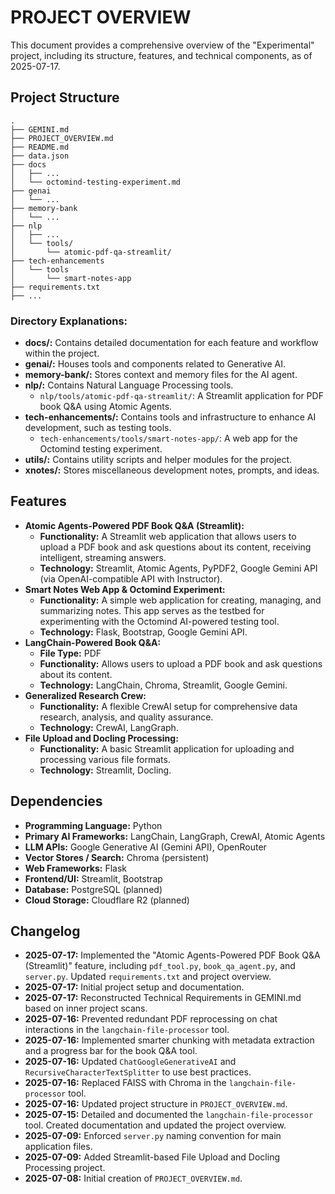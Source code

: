 # PROJECT OVERVIEW

This document provides a comprehensive overview of the "Experimental" project, including its structure, features, and technical components, as of 2025-07-17.

## Project Structure
```
.
├── GEMINI.md
├── PROJECT_OVERVIEW.md
├── README.md
├── data.json
├── docs
│   ├── ...
│   └── octomind-testing-experiment.md
├── genai
│   └── ...
├── memory-bank
│   └── ...
├── nlp
│   ├── ...
│   └── tools/
│       └── atomic-pdf-qa-streamlit/
├── tech-enhancements
│   └── tools
│       └── smart-notes-app
├── requirements.txt
├── ...
```

### Directory Explanations:

-   **docs/:** Contains detailed documentation for each feature and workflow within the project.
-   **genai/:** Houses tools and components related to Generative AI.
-   **memory-bank/:** Stores context and memory files for the AI agent.
-   **nlp/:** Contains Natural Language Processing tools.
    -   `nlp/tools/atomic-pdf-qa-streamlit/`: A Streamlit application for PDF book Q&A using Atomic Agents.
-   **tech-enhancements/:** Contains tools and infrastructure to enhance AI development, such as testing tools.
    -   `tech-enhancements/tools/smart-notes-app/`: A web app for the Octomind testing experiment.
-   **utils/:** Contains utility scripts and helper modules for the project.
-   **xnotes/:** Stores miscellaneous development notes, prompts, and ideas.

## Features

*   **Atomic Agents-Powered PDF Book Q&A (Streamlit):**
    *   **Functionality:** A Streamlit web application that allows users to upload a PDF book and ask questions about its content, receiving intelligent, streaming answers.
    *   **Technology:** Streamlit, Atomic Agents, PyPDF2, Google Gemini API (via OpenAI-compatible API with Instructor).
*   **Smart Notes Web App & Octomind Experiment:**
    *   **Functionality:** A simple web application for creating, managing, and summarizing notes. This app serves as the testbed for experimenting with the Octomind AI-powered testing tool.
    *   **Technology:** Flask, Bootstrap, Google Gemini API.
*   **LangChain-Powered Book Q&A:**
    *   **File Type:** PDF
    *   **Functionality:** Allows users to upload a PDF book and ask questions about its content.
    *   **Technology:** LangChain, Chroma, Streamlit, Google Gemini.
*   **Generalized Research Crew:**
    *   **Functionality:** A flexible CrewAI setup for comprehensive data research, analysis, and quality assurance.
    *   **Technology:** CrewAI, LangGraph.
*   **File Upload and Docling Processing:**
    *   **Functionality:** A basic Streamlit application for uploading and processing various file formats.
    *   **Technology:** Streamlit, Docling.

## Dependencies

*   **Programming Language:** Python
*   **Primary AI Frameworks:** LangChain, LangGraph, CrewAI, Atomic Agents
*   **LLM APIs:** Google Generative AI (Gemini API), OpenRouter
*   **Vector Stores / Search:** Chroma (persistent)
*   **Web Frameworks:** Flask
*   **Frontend/UI:** Streamlit, Bootstrap
*   **Database:** PostgreSQL (planned)
*   **Cloud Storage:** Cloudflare R2 (planned)

## Changelog

*   **2025-07-17:** Implemented the "Atomic Agents-Powered PDF Book Q&A (Streamlit)" feature, including `pdf_tool.py`, `book_qa_agent.py`, and `server.py`. Updated `requirements.txt` and project overview.
*   **2025-07-17:** Initial project setup and documentation.
*   **2025-07-17:** Reconstructed Technical Requirements in GEMINI.md based on inner project scans.
*   **2025-07-16:** Prevented redundant PDF reprocessing on chat interactions in the `langchain-file-processor` tool.
*   **2025-07-16:** Implemented smarter chunking with metadata extraction and a progress bar for the book Q&A tool.
*   **2025-07-16:** Updated `ChatGoogleGenerativeAI` and `RecursiveCharacterTextSplitter` to use best practices.
*   **2025-07-16:** Replaced FAISS with Chroma in the `langchain-file-processor` tool.
*   **2025-07-16:** Updated project structure in `PROJECT_OVERVIEW.md`.
*   **2025-07-15:** Detailed and documented the `langchain-file-processor` tool. Created documentation and updated the project overview.
*   **2025-07-09:** Enforced `server.py` naming convention for main application files.
*   **2025-07-09:** Added Streamlit-based File Upload and Docling Processing project.
*   **2025-07-08:** Initial creation of `PROJECT_OVERVIEW.md`.
